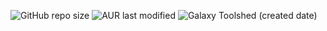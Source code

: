 ![GitHub repo size](https://img.shields.io/github/repo-size/BL4ckBU7N/SLIIT_Y1S1)
![AUR last modified](https://img.shields.io/aur/last-modified/SLIIT_Y1S1)
![Galaxy Toolshed (created date)](https://img.shields.io/galaxytoolshed/created-date/BL4ckBU7N/SLIIT_Y1S1)
